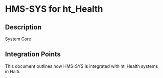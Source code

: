 # HMS-SYS for ht_Health

## Description

System Core

## Integration Points

This document outlines how HMS-SYS is integrated with ht_Health systems in Haiti.
